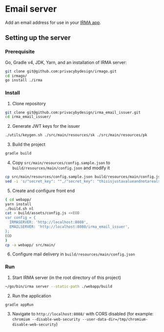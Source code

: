 
# Email server

Add an email address for use in your [IRMA app](https://github.com/privacybydesign/irma_mobile).

## Setting up the server

### Prerequisite

Go, Gradle v4, JDK, Yarn, and an installation of IRMA server:

```bash
git clone git@github.com:privacybydesign/irmago.git
cd irmago/
go install ./irma
```

### Install

1. Clone repository
```bash
git clone git@github.com:privacybydesign/irma_email_issuer.git
cd irma_email_issuer/
```
2. Generate JWT keys for the issuer
```bash
./utils/keygen.sh ./src/main/resources/sk ./src/main/resources/pk
```
3. Build the project
```bash
gradle build
```
4. Copy `src/main/resources/config.sample.json` to `build/resources/main/config.json` and modify it
```bash
cp src/main/resources/config.sample.json build/resources/main/config.json
sed -i 's/"secret_key": "",/"secret_key": "thisisjustavalueandnotarealsecretsomemorecharactersuntilwehave64",/' ./build/resources/main/config.json
```
5. Create and configure front end
```bash
( cd webapp/
yarn install
./build.sh nl
cat > build/assets/config.js <<EOD
var config = {
  IRMASERVER: 'http://localhost:8088',
  EMAILSERVER: 'http://localhost:8080/irma_email_issuer',
};
EOD
)
cp -a webapp/ src/main/
```
6. Configure mail delivery in `build/resources/main/config.json`

### Run

1. Start IRMA server (in the root directory of this project)
```bash
~/go/bin/irma server --static-path ./webapp/build
```
2. Run the application
```bash
gradle appRun
```
3. Navigate to `http://localhost:8088/` with CORS disabled
(for example: `chromium --disable-web-security --user-data-dir=/tmp/chromium-disable-web-security`)
